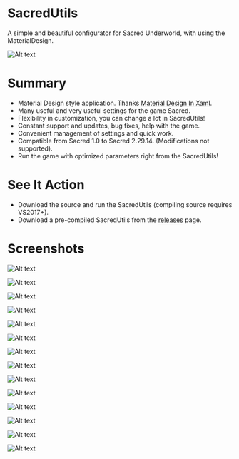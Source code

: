 # SacredUtils
A simple and beautiful configurator for Sacred Underworld, with using the MaterialDesign.

![Alt text](Web/images/snip_20180525173246.png "SacredUtils")

# Summary

 * Material Design style application. Thanks [Material Design In Xaml](http://materialdesigninxaml.net/).
 * Many useful and very useful settings for the game Sacred.
 * Flexibility in customization, you can change a lot in SacredUtils!
 * Constant support and updates, bug fixes, help with the game.
 * Convenient management of settings and quick work.
 * Compatible from Sacred 1.0 to Sacred 2.29.14. (Modifications not supported).
 * Run the game with optimized parameters right from the SacredUtils!
 
# See It Action
 
 * Download the source and run the SacredUtils (compiling source requires VS2017+).
 * Download a pre-compiled SacredUtils from the [releases](https://github.com/MairwunNx/SacredUtils/releases) page.
 
# Screenshots
 
![Alt text](Web/images/snip_20180525173256.png "SacredUtils graphics settings")

![Alt text](Web/images/snip_20180525173302.png "SacredUtils graphics settings")

![Alt text](Web/images/snip_20180525173312.png "SacredUtils sound settings")

![Alt text](Web/images/snip_20180525173319.png "SacredUtils network settings")

![Alt text](Web/images/snip_20180525173326.png "SacredUtils network settings")

![Alt text](Web/images/snip_20180525173332.png "SacredUtils chat settings")

![Alt text](Web/images/snip_20180525173339.png "SacredUtils game settings")

![Alt text](Web/images/snip_20180525173345.png "SacredUtils game settings")

![Alt text](Web/images/snip_20180525173353.png "SacredUtils fonts settings")

![Alt text](Web/images/snip_20180525173359.png "SacredUtils other settings")

![Alt text](Web/images/snip_20180525173406.png "SacredUtils modding screen")

![Alt text](Web/images/snip_20180525173414.png "SacredUtils application settings")

![Alt text](Web/images/snip_20180525173423.png "SacredUtils about screen")

![Alt text](Web/images/snip_20180525173440.png "SacredUtils colorpicker screen")
